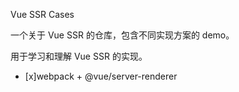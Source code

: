 Vue SSR Cases

一个关于 Vue SSR 的仓库，包含不同实现方案的 demo。

用于学习和理解 Vue SSR 的实现。

- [x]webpack + @vue/server-renderer
